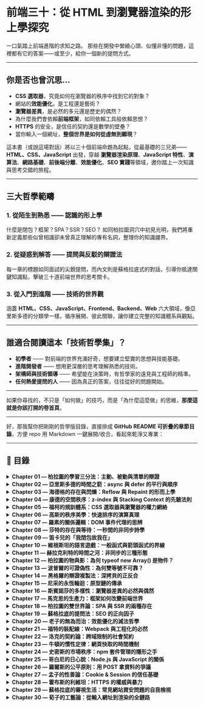 # 前端三十：從 HTML 到瀏覽器渲染的形上學探究

一口氣踏上前端進階的求知之路。
那些在開發中縈繞心頭、似懂非懂的問題，這裡都有它的答案——或至少，給你一個新的提問方式。

---

## 你是否也曾沉思…

* **CSS 選取器**，究竟如何在瀏覽器的秩序中找到它的對象？
* 網站的**效能優化**，是工程還是藝術？
* **瀏覽器差異**，是必然的多元還是歷史的偶然？
* 為什麼我們會依賴**前端框架**，如同依賴工具般依賴思想？
* **HTTPS** 的安全，是信任的契約還是數學的壁壘？
* 當你輸入一個網址，**整個世界是如何從虛無到顯現**？

這本書（或說這場對話）將以三十個前端命題為起點，從最基礎的三兄弟——**HTML、CSS、JavaScript** 出發，穿越 **瀏覽器渲染原理**、**JavaScript 特性**、**演算法**、**網路基礎**、**前後端分離**、**效能優化**、**SEO 實踐**等領域，邀你踏上一次知識與思考交錯的旅程。

---

## 三大哲學範疇

### 1. 從陌生到熟悉 —— 認識的形上學

什麼是閉包？框架？SPA？SSR？SEO？
如同柏拉圖洞穴中初見光明，我們將重新定義那些似曾相識卻未曾真正理解的專有名詞，整理你的知識疆界。

### 2. 從疑惑到解答 —— 提問與反駁的辯證法

每一章的標題如同面試的尖銳提問，而內文則是蘇格拉底式的對話，引導你抵達關鍵知識點，擊破三十道前端世界的思考關卡。

### 3. 從入門到進階 —— 技術的世界觀

涵蓋 **HTML、CSS、JavaScript、Frontend、Backend、Web** 六大領域，像亞里斯多德的分類學一樣，循序展開、彼此關聯，讓你建立完整的知識體系與觀點。

---

## 誰適合閱讀這本「技術哲學集」？

* **初學者** —— 對前端的世界充滿好奇，想要建立堅實的思想與技能基礎。
* **進階開發者** —— 想用更深層的思考理解熟悉的技術。
* **架構師與技術領導** —— 希望能在決策時，有哲學家的遠見與工程師的精準。
* **任何熱愛提問的人** —— 因為真正的答案，往往從好的問題開始。

---

如果你尋找的，不只是「如何做」的技巧，而是「為什麼這麼做」的思維，**那麼這就是你該打開的卷首頁**。

---
好，那我幫你把剛剛的哲學版目錄，直接排成 **GitHub README 可折疊的章節目錄**，方便 repo 用 Markdown 一鍵展開/收合，看起來乾淨又專業：

---

## 📜 目錄

<details>
<summary><strong>Chapter 01 — 柏拉圖的學習三分法：主動、被動與清單的辯證</strong></summary>  
[柏拉圖的學習三分法：主動、被動與清單的辯證](https://github.com/Jeffrey0117/Frontend-Philosophy-30/tree/main/01-platos-trichotomy-of-learning)  
</details>

<details>
<summary><strong>Chapter 02 — 亞里斯多德的時間之箭：async 與 defer 的平行與順序</strong></summary>  
[亞里斯多德的時間之箭：async 與 defer 的平行與順序](https://github.com/Jeffrey0117/Frontend-Philosophy-30/tree/main/02-aristotles-arrow-of-time)  
</details>

<details>
<summary><strong>Chapter 03 — 海德格的存在與閃爍：Reflow 與 Repaint 的形而上學</strong></summary>  
[海德格的存在與閃爍：Reflow 與 Repaint 的形而上學](https://github.com/Jeffrey0117/Frontend-Philosophy-30/tree/main/03-heideggers-being-and-flickering)  
</details>

<details>
<summary><strong>Chapter 04 — 康德的空間秩序：z-index 與 Stacking Context 的先驗法則</strong></summary>  
[康德的空間秩序：z-index 與 Stacking Context 的先驗法則](https://github.com/Jeffrey0117/Frontend-Philosophy-30/tree/main/04-kants-spatial-order)  
</details>

<details>
<summary><strong>Chapter 05 — 福柯的規訓體系：CSS 選取器與瀏覽器的權力網絡</strong></summary>  
[福柯的規訓體系：CSS 選取器與瀏覽器的權力網絡](https://github.com/Jeffrey0117/Frontend-Philosophy-30/tree/main/05-foucaults-discipline-system)  
</details>

<details>
<summary><strong>Chapter 06 — 高斯的秩序美學：快速排序的演算真理</strong></summary>  
[高斯的秩序美學：快速排序的演算真理](https://github.com/Jeffrey0117/Frontend-Philosophy-30/tree/main/06-gauss-aesthetic-of-order)  
</details>

<details>
<summary><strong>Chapter 07 — 羅素的關係邏輯：DOM 事件代理的思辨</strong></summary>  
[羅素的關係邏輯：DOM 事件代理的思辨](https://github.com/Jeffrey0117/Frontend-Philosophy-30/tree/main/07-russells-relational-logic)  
</details>

<details>
<summary><strong>Chapter 08 — 莎特的存在與等待：一秒間的非同步詩學</strong></summary>  
[莎特的存在與等待：一秒間的非同步詩學](https://github.com/Jeffrey0117/Frontend-Philosophy-30/tree/main/08-sartres-existence-and-waiting)  
</details>

<details>
<summary><strong>Chapter 09 — 笛卡兒的「我閉包故我在」</strong></summary>  
[笛卡兒的「我閉包故我在」](https://github.com/Jeffrey0117/Frontend-Philosophy-30/tree/main/09-descartes-i-closure-therefore-i-am)  
</details>

<details>
<summary><strong>Chapter 10 — 維根斯坦的語言遊戲：一般函式與箭頭函式的界線</strong></summary>  
[維根斯坦的語言遊戲：一般函式與箭頭函式的界線](https://github.com/Jeffrey0117/Frontend-Philosophy-30/tree/main/10-wittgensteins-language-games)  
</details>

<details>
<summary><strong>Chapter 11 — 赫拉克利特的時間之河：非同步的三種形態</strong></summary>  
[赫拉克利特的時間之河：非同步的三種形態](https://github.com/Jeffrey0117/Frontend-Philosophy-30/tree/main/11-heraclitus-river-of-time)  
</details>

<details>
<summary><strong>Chapter 12 — 柏拉圖的物與影：為何 typeof new Array() 是物件？</strong></summary>  
[柏拉圖的物與影：為何 typeof new Array() 是物件？](https://github.com/Jeffrey0117/Frontend-Philosophy-30/tree/main/12-platos-forms-and-shadows)  
</details>

<details>
<summary><strong>Chapter 13 — 波普爾的可證偽性：為何雙等號不可靠？</strong></summary>  
[波普爾的可證偽性：為何雙等號不可靠？](https://github.com/Jeffrey0117/Frontend-Philosophy-30/tree/main/13-poppers-falsifiability)  
</details>

<details>
<summary><strong>Chapter 14 — 黑格爾的辯證複製法：深拷貝的正反合</strong></summary>  
[黑格爾的辯證複製法：深拷貝的正反合](https://github.com/Jeffrey0117/Frontend-Philosophy-30/tree/main/14-hegels-dialectical-copying)  
</details>

<details>
<summary><strong>Chapter 15 — 尼采的永恆輪迴：原型鏈的傳承</strong></summary>  
[尼采的永恆輪迴：原型鏈的傳承](https://github.com/Jeffrey0117/Frontend-Philosophy-30/tree/main/15-nietzsches-eternal-recurrence)  
</details>

<details>
<summary><strong>Chapter 16 — 斯賓諾莎的多樣性：瀏覽器差異的必然與偶然</strong></summary>  
[斯賓諾莎的多樣性：瀏覽器差異的必然與偶然](https://github.com/Jeffrey0117/Frontend-Philosophy-30/tree/main/16-spinozas-multiplicity)  
</details>

<details>
<summary><strong>Chapter 17 — 馬克思的生產力：框架如何改變前端世界</strong></summary>  
[馬克思的生產力：框架如何改變前端世界](https://github.com/Jeffrey0117/Frontend-Philosophy-30/tree/main/17-marxs-productive-forces)  
</details>

<details>
<summary><strong>Chapter 18 — 柏拉圖的雙世界論：SPA 與 SSR 的兩種存在</strong></summary>  
[柏拉圖的雙世界論：SPA 與 SSR 的兩種存在](https://github.com/Jeffrey0117/Frontend-Philosophy-30/tree/main/18-platos-divided-line)  
</details>

<details>
<summary><strong>Chapter 19 — 蘇格拉底的提問法：SEO 的正向因子</strong></summary>  
[蘇格拉底的提問法：SEO 的正向因子](https://github.com/Jeffrey0117/Frontend-Philosophy-30/tree/main/19-socratic-method-seo)  
</details>

<details>
<summary><strong>Chapter 20 — 老子的無為而治：效能優化的減法哲學</strong></summary>  
[老子的無為而治：效能優化的減法哲學](https://github.com/Jeffrey0117/Frontend-Philosophy-30/tree/main/20-laozi-subtractive-optimization)  
</details>

<details>
<summary><strong>Chapter 21 — 福特的裝配線：Webpack 與工程化的必然</strong></summary>  
[福特的裝配線：Webpack 與工程化的必然](https://github.com/Jeffrey0117/Frontend-Philosophy-30/tree/main/21-fords-assembly-line)  
</details>

<details>
<summary><strong>Chapter 22 — 洛克的契約論：跨域限制的社會契約</strong></summary>  
[洛克的契約論：跨域限制的社會契約](https://github.com/Jeffrey0117/Frontend-Philosophy-30/tree/main/22-lockes-social-contract)  
</details>

<details>
<summary><strong>Chapter 23 — 牛頓的慣性定律：網頁快取的時間機制</strong></summary>  
[牛頓的慣性定律：網頁快取的時間機制](https://github.com/Jeffrey0117/Frontend-Philosophy-30/tree/main/23-newtons-law-of-inertia)  
</details>

<details>
<summary><strong>Chapter 24 — 史密斯的市場秩序：npm 套件管理的隱形之手</strong></summary>  
[史密斯的市場秩序：npm 套件管理的隱形之手](https://github.com/Jeffrey0117/Frontend-Philosophy-30/tree/main/24-smiths-invisible-hand)  
</details>

<details>
<summary><strong>Chapter 25 — 哥白尼的日心說：Node.js 與 JavaScript 的關係</strong></summary>  
[哥白尼的日心說：Node.js 與 JavaScript 的關係](https://github.com/Jeffrey0117/Frontend-Philosophy-30/tree/main/25-copernican-heliocentrism)  
</details>

<details>
<summary><strong>Chapter 26 — 羅爾斯的公平原則：用 POST 拿資料的爭議</strong></summary>  
[羅爾斯的公平原則：用 POST 拿資料的爭議](https://github.com/Jeffrey0117/Frontend-Philosophy-30/tree/main/26-rawls-veil-of-ignorance)  
</details>

<details>
<summary><strong>Chapter 27 — 孟子的性善論：Cookie & Session 的信任基礎</strong></summary>  
[孟子的性善論：Cookie & Session 的信任基礎](https://github.com/Jeffrey0117/Frontend-Philosophy-30/tree/main/27-mencius-inherent-goodness)  
</details>

<details>
<summary><strong>Chapter 28 — 霍布斯的利維坦：HTTPS 的權威與暴力</strong></summary>  
[霍布斯的利維坦：HTTPS 的權威與暴力](https://github.com/Jeffrey0117/Frontend-Philosophy-30/tree/main/28-hobbes-leviathan)  
</details>

<details>
<summary><strong>Chapter 29 — 蘇格拉底的審視生活：常見網站資安問題的自我檢視</strong></summary>  
[蘇格拉底的審視生活：常見網站資安問題的自我檢視](https://github.com/Jeffrey0117/Frontend-Philosophy-30/tree/main/29-socratic-self-examination)  
</details>

<details>
<summary><strong>Chapter 30 — 荀子的工藝論：從輸入網址到渲染的全鏈路</strong></summary>  
[荀子的工藝論：從輸入網址到渲染的全鏈路](https://github.com/Jeffrey0117/Frontend-Philosophy-30/tree/main/30-xunzis-craft-theory)  
</details>

